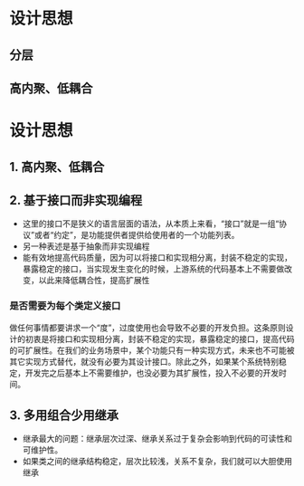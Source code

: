 # 设计思想

## 分层

## 高内聚、低耦合

# 设计思想

## 1. 高内聚、低耦合

## 2. 基于接口而非实现编程

- 这里的接口不是狭义的语言层面的语法，从本质上来看，“接口”就是一组“协议”或者“约定”，是功能提供者提供给使用者的一个功能列表。
- 另一种表述是基于抽象而非实现编程
- 能有效地提高代码质量，因为可以将接口和实现相分离，封装不稳定的实现，暴露稳定的接口，当实现发生变化的时候，上游系统的代码基本上不需要做改变，以此来降低耦合性，提高扩展性

### 是否需要为每个类定义接口

做任何事情都要讲求一个“度”，过度使用也会导致不必要的开发负担。这条原则设计的初衷是将接口和实现相分离，封装不稳定的实现，暴露稳定的接口，提高代码的可扩展性。在我们的业务场景中，某个功能只有一种实现方式，未来也不可能被其它实现方式替代，就没有必要为其设计接口。除此之外，如果某个系统特别稳定，开发完之后基本上不需要维护，也没必要为其扩展性，投入不必要的开发时间。

## 3. 多用组合少用继承

- 继承最大的问题：继承层次过深、继承关系过于复杂会影响到代码的可读性和可维护性。
- 如果类之间的继承结构稳定，层次比较浅，关系不复杂，我们就可以大胆使用继承
